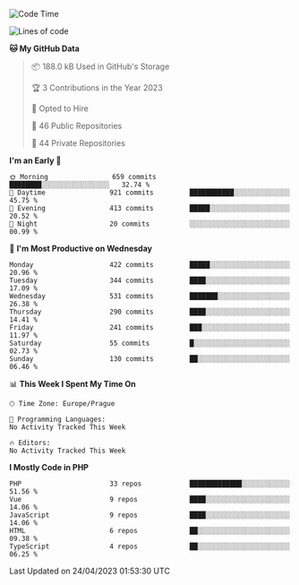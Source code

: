 <!--START_SECTION:waka-->
![Code Time](http://img.shields.io/badge/Code%20Time-1%2C583%20hrs%2058%20mins-blue)

![Lines of code](https://img.shields.io/badge/From%20Hello%20World%20I%27ve%20Written-685.0%20thousand%20lines%20of%20code-blue)

**🐱 My GitHub Data** 

> 📦 188.0 kB Used in GitHub's Storage 
 > 
> 🏆 3 Contributions in the Year 2023
 > 
> 💼 Opted to Hire
 > 
> 📜 46 Public Repositories 
 > 
> 🔑 44 Private Repositories 
 > 
**I'm an Early 🐤** 

```text
🌞 Morning                659 commits         ████████░░░░░░░░░░░░░░░░░   32.74 % 
🌆 Daytime                921 commits         ███████████░░░░░░░░░░░░░░   45.75 % 
🌃 Evening                413 commits         █████░░░░░░░░░░░░░░░░░░░░   20.52 % 
🌙 Night                  20 commits          ░░░░░░░░░░░░░░░░░░░░░░░░░   00.99 % 
```
📅 **I'm Most Productive on Wednesday** 

```text
Monday                   422 commits         █████░░░░░░░░░░░░░░░░░░░░   20.96 % 
Tuesday                  344 commits         ████░░░░░░░░░░░░░░░░░░░░░   17.09 % 
Wednesday                531 commits         ███████░░░░░░░░░░░░░░░░░░   26.38 % 
Thursday                 290 commits         ████░░░░░░░░░░░░░░░░░░░░░   14.41 % 
Friday                   241 commits         ███░░░░░░░░░░░░░░░░░░░░░░   11.97 % 
Saturday                 55 commits          █░░░░░░░░░░░░░░░░░░░░░░░░   02.73 % 
Sunday                   130 commits         ██░░░░░░░░░░░░░░░░░░░░░░░   06.46 % 
```


📊 **This Week I Spent My Time On** 

```text
🕑︎ Time Zone: Europe/Prague

💬 Programming Languages: 
No Activity Tracked This Week

🔥 Editors: 
No Activity Tracked This Week
```

**I Mostly Code in PHP** 

```text
PHP                      33 repos            █████████████░░░░░░░░░░░░   51.56 % 
Vue                      9 repos             ████░░░░░░░░░░░░░░░░░░░░░   14.06 % 
JavaScript               9 repos             ████░░░░░░░░░░░░░░░░░░░░░   14.06 % 
HTML                     6 repos             ██░░░░░░░░░░░░░░░░░░░░░░░   09.38 % 
TypeScript               4 repos             ██░░░░░░░░░░░░░░░░░░░░░░░   06.25 % 
```




 Last Updated on 24/04/2023 01:53:30 UTC
<!--END_SECTION:waka-->
<!--
**AlexKratky/AlexKratky** is a ✨ _special_ ✨ repository because its `README.md` (this file) appears on your GitHub profile.

Here are some ideas to get you started:

- 🔭 I’m currently working on ...
- 🌱 I’m currently learning ...
- 👯 I’m looking to collaborate on ...
- 🤔 I’m looking for help with ...
- 💬 Ask me about ...
- 📫 How to reach me: ...
- 😄 Pronouns: ...
- ⚡ Fun fact: ...
-->
